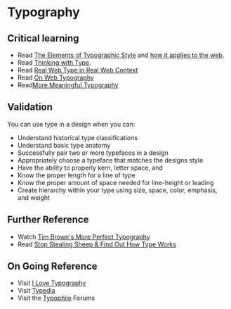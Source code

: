 Typography
==========

Critical learning
-----------------

* Read [The Elements of Typographic Style](http://amzn.to/aRAKml) and
  [how it applies to the web](http://webtypography.net).
* Read [Thinking with Type](http://amzn.to/U76Kbj).
* Read [Real Web Type in Real Web Context](http://www.alistapart.com/articles/real-web-type-in-real-web-context/)
* Read [On Web Typography](http://www.alistapart.com/articles/on-web-typography/)
* Read[More Meaningful Typography](http://www.alistapart.com/articles/more-meaningful-typography/)

Validation
----------
You can use type in a design when you can:

* Understand historical type classifications
* Understand basic type anatomy
* Successfully pair two or more typefaces in a design
* Appropriately choose a typeface that matches the designs style
* Have the ability to properly kern, letter space, and 
* Know the proper length for a line of type
* Know the proper amount of space needed for line-height or leading
* Create hierarchy within your type using size, space, color, emphasis, and weight

Further Reference
----------
* Watch [Tim Brown's More Perfect Typography](https://vimeo.com/17079380)
* Read [Stop Stealing Sheep & Find Out How Type Works](http://amzn.com/0201703394)

On Going Reference
----------
* Visit [I Love Typography](http://www.ilovetypography.com/)
* Visit [Typedia](http://typedia.org)
* Visit the [Typophile](http://typophile.com/) Forums
